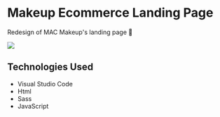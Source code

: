 # Makeup Ecommerce Landing Page
Redesign of MAC Makeup's landing page 💄

<img src="https://thumbs.gfycat.com/TerribleOnlyHoneybadger-size_restricted.gif">

## Technologies Used
* Visual Studio Code
* Html
* Sass
* JavaScript